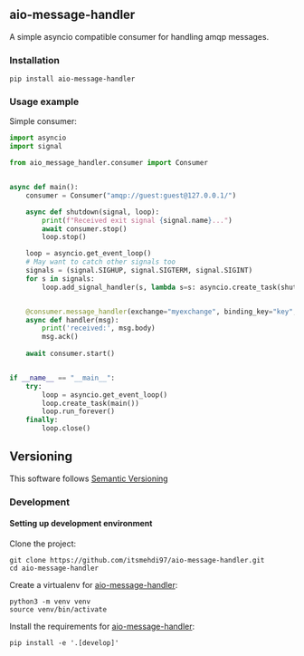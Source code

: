 ## aio-message-handler
A simple asyncio compatible consumer for handling amqp messages.
### Installation
```
pip install aio-message-handler
```
### Usage example
Simple consumer:
``` python
import asyncio
import signal

from aio_message_handler.consumer import Consumer


async def main():
    consumer = Consumer("amqp://guest:guest@127.0.0.1/")

    async def shutdown(signal, loop):
        print(f"Received exit signal {signal.name}...")
        await consumer.stop()
        loop.stop()

    loop = asyncio.get_event_loop()
    # May want to catch other signals too
    signals = (signal.SIGHUP, signal.SIGTERM, signal.SIGINT)
    for s in signals:
        loop.add_signal_handler(s, lambda s=s: asyncio.create_task(shutdown(s, loop)))


    @consumer.message_handler(exchange="myexchange", binding_key="key", prefetch_count=5)
    async def handler(msg):
        print('received:', msg.body)
        msg.ack()
    
    await consumer.start()


if __name__ == "__main__":
    try:
        loop = asyncio.get_event_loop()
        loop.create_task(main())
        loop.run_forever()
    finally:
        loop.close()
```
## Versioning
This software follows [Semantic Versioning](https://semver.org/)
### Development

#### Setting up development environment
Clone the project:
```
git clone https://github.com/itsmehdi97/aio-message-handler.git
cd aio-message-handler
```
Create a virtualenv for [aio-message-handler](https://github.com/itsmehdi97/aio-message-handler):
```
python3 -m venv venv
source venv/bin/activate
```
Install the requirements for [aio-message-handler](https://github.com/itsmehdi97/aio-message-handler):
```
pip install -e '.[develop]'
```